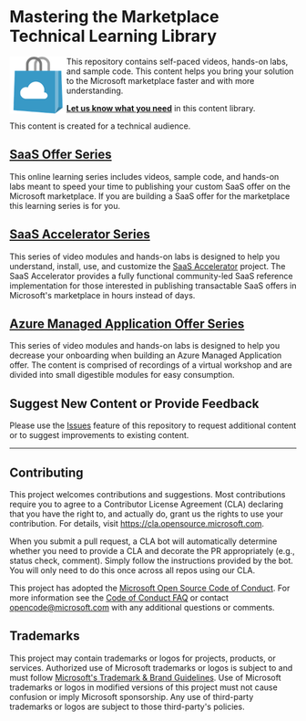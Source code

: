 # Mastering the Marketplace Technical Learning Library

<img src="./images/Azure_Store_Marketplace.png" width="100px" title="Microsoft marketplace" align="left"/>

This repository contains self-paced videos, hands-on labs, and sample code. This content helps you bring your solution to the Microsoft marketplace faster and with more understanding.

**[Let us know what you need](https://forms.office.com/r/0gCrzhSMkw)** in this content library.

This content is created for a technical audience.

## [SaaS Offer Series](./saas/README.md)

This online learning series includes videos, sample code, and hands-on labs meant to speed your time to publishing your custom SaaS offer on the Microsoft marketplace. If you are building a SaaS offer for the marketplace this learning series is for you.

## [SaaS Accelerator Series](./saas-accelerator/README.md)

This series of video modules and hands-on labs is designed to help you understand, install, use, and customize the [SaaS Accelerator](https://aka.ms/SaaSAccelerator) project. The SaaS Accelerator provides a fully functional community-led SaaS reference implementation for those interested in publishing transactable SaaS offers in Microsoft's marketplace in hours instead of days.

## [Azure Managed Application Offer Series](./ama/README.md)

This series of video modules and hands-on labs is designed to help you decrease your onboarding when building an Azure Managed Application offer. The content is comprised of recordings of a virtual workshop and are divided into small digestible modules for easy consumption.

## Suggest New Content or Provide Feedback

Please use the [Issues](https://github.com/microsoft/Mastering-the-Marketplace/issues) feature of this repository to request additional content or to suggest improvements to existing content.

---

## Contributing

This project welcomes contributions and suggestions.  Most contributions require you to agree to a
Contributor License Agreement (CLA) declaring that you have the right to, and actually do, grant us
the rights to use your contribution. For details, visit https://cla.opensource.microsoft.com.

When you submit a pull request, a CLA bot will automatically determine whether you need to provide
a CLA and decorate the PR appropriately (e.g., status check, comment). Simply follow the instructions
provided by the bot. You will only need to do this once across all repos using our CLA.

This project has adopted the [Microsoft Open Source Code of Conduct](https://opensource.microsoft.com/codeofconduct/).
For more information see the [Code of Conduct FAQ](https://opensource.microsoft.com/codeofconduct/faq/) or
contact [opencode@microsoft.com](mailto:opencode@microsoft.com) with any additional questions or comments.

## Trademarks

This project may contain trademarks or logos for projects, products, or services. Authorized use of Microsoft 
trademarks or logos is subject to and must follow 
[Microsoft's Trademark & Brand Guidelines](https://www.microsoft.com/en-us/legal/intellectualproperty/trademarks/usage/general).
Use of Microsoft trademarks or logos in modified versions of this project must not cause confusion or imply Microsoft sponsorship.
Any use of third-party trademarks or logos are subject to those third-party's policies.
